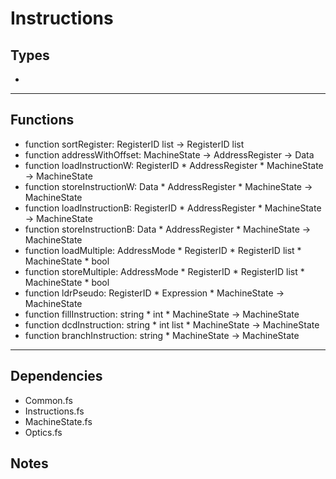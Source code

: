 # Instructions

## Types
*
---
## Functions

* function sortRegister: RegisterID list -> RegisterID list
* function addressWithOffset: MachineState -> AddressRegister -> Data
* function loadInstructionW: RegisterID * AddressRegister * MachineState -> MachineState
* function storeInstructionW: Data * AddressRegister * MachineState -> MachineState
* function loadInstructionB: RegisterID * AddressRegister * MachineState -> MachineState
* function storeInstructionB: Data * AddressRegister * MachineState -> MachineState
* function loadMultiple: AddressMode * RegisterID * RegisterID list * MachineState * bool
* function storeMultiple: AddressMode * RegisterID * RegisterID list * MachineState * bool
* function ldrPseudo: RegisterID * Expression * MachineState -> MachineState
* function fillInstruction: string * int * MachineState -> MachineState
* function dcdInstruction: string * int list * MachineState -> MachineState
* function branchInstruction: string * MachineState -> MachineState

---
## Dependencies

* Common.fs
* Instructions.fs
* MachineState.fs
* Optics.fs

## Notes


